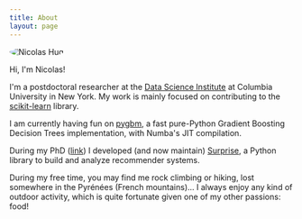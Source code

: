 ```yaml
---
title: About
layout: page
---
```


<img style="border-radius:100%" alt="Nicolas Hug" src="{{ site.url }}/assets/images/nico.jpg">

Hi, I'm Nicolas!

I'm a postdoctoral researcher at the [Data Science
Institute](https://datascience.columbia.edu/) at Columbia University in New
York. My work is mainly focused on contributing to the
[scikit-learn](http://scikit-learn.org/) library.

I am currently having fun on [pygbm](https://github.com/ogrisel/pygbm/), a
fast pure-Python Gradient Boosting Decision Trees implementation, with
Numba's JIT compilation.

During my PhD ([link](http://nicolas-hug.com/assets/phd.pdf)) I developed
(and now maintain) [Surprise](http://surpriselib.com), a Python library to
build and analyze recommender systems.

During my free time, you may find me rock climbing or hiking, lost somewhere in
the Pyrénées (French mountains)... I always enjoy any kind of outdoor activity,
which is quite fortunate given one of my other passions: food!
